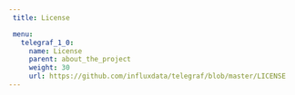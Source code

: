 ```yaml
---
 title: License

 menu:
   telegraf_1_0:
     name: License
     parent: about_the_project
     weight: 30
     url: https://github.com/influxdata/telegraf/blob/master/LICENSE
---
```

